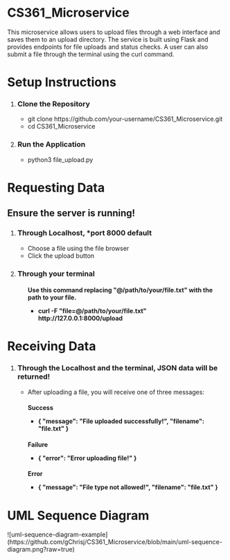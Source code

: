 # CS361_Microservice

This microservice allows users to upload files through a web interface and saves them to an upload directory. The service is built using Flask and provides endpoints for file uploads and status checks. A user can also submit a file through the terminal using the curl command.

<h1>Setup Instructions</h1>

<ol>
  <li><h3>Clone the Repository</h3>
  <ul>
    <li>git clone https://github.com/your-username/CS361_Microservice.git</li>
    <li>cd CS361_Microservice</li>
  </ul>
  </li>

  <li><h3>Run the Application</h3>
   <ul>
      <li>python3 file_upload.py
  </li>
  </ul>
  </li>
</ol>

<h1>Requesting Data</h1>
<h2>Ensure the server is running!</h2>
<ol>
  <li><h3>Through Localhost, *port 8000 default</h3>
  <ul>
    <li>Choose a file using the file browser</li>
    <li>Click the upload button</li>
  </ul>
  </li>

   <li><h3>Through your terminal</h3>
  <ul>
    <h4>Use this command replacing "@/path/to/your/file.txt" with the path to your file.
    <ul>
       <li>curl -F "file=@/path/to/your/file.txt" http://127.0.0.1:8000/upload
</li>
    </ul>
    </h4>
    
  </ul>
  </li>
</ol>


<h1>Receiving Data</h1>

<ol>
  <li><h3>Through the Localhost and the terminal, JSON data will be returned!</h3>
  <ul>
    <li>After uploading a file, you will receive one of three messages:
      <h4>Success
      <ul>
      <li>{
    "message": "File uploaded successfully!",
    "filename": "file.txt"
    }</li>
      </ul>
      </h4>
       <h4>Failure
      <ul>
      <li>{
    "error": "Error uploading file!"
}</li>
      </ul>
      </h4>
       <h4>Error
      <ul>
      <li>{
    "message": "File type not allowed!",
    "filename": "file.txt"
    }</li>
      </ul>
      </h4>
    </li>
    
  </ul>
  </li>
    </h4>
    
  </ul>
  </li>
</ol>
<h1>UML Sequence Diagram</h1>
![uml-sequence-diagram-example](https://github.com/gChrisj/CS361_Microservice/blob/main/uml-sequence-diagram.png?raw=true)

